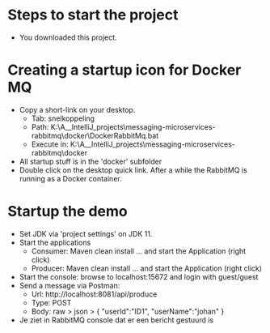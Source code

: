 # Steps to start the project
- You downloaded this project. 

# Creating a startup icon for Docker MQ
- Copy a short-link on your desktop. 
  - Tab: snelkoppeling
  - Path: K:\A__IntelliJ_projects\messaging-microservices-rabbitmq\docker\DockerRabbitMq.bat
  - Execute in:  K:\A__IntelliJ_projects\messaging-microservices-rabbitmq\docker
- All startup stuff is in the 'docker' subfolder
- Double click on the desktop quick link. After a while the RabbitMQ is running 
as a Docker container. 

# Startup the demo
- Set JDK via 'project settings' on JDK 11. 
- Start the applications
  - Consumer: Maven clean install ... and start the Application (right click)
  - Producer: Maven clean install ... and start the Application (right click)
- Start the console: browse to localhost:15672 and login with guest/guest
- Send a message via Postman: 
  - Url: http://localhost:8081/api/produce
  - Type: POST
  - Body: raw > json > { "userId":"ID1", "userName":"johan" }
- Je ziet in RabbitMQ console dat er een bericht gestuurd is
